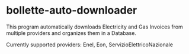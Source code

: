 # bollette-auto-downloader
This program automatically downloads Electricity and Gas Invoices from multiple providers and organizes them in a Database.

Currently supported providers: Enel, Eon, ServizioElettricoNazionale
